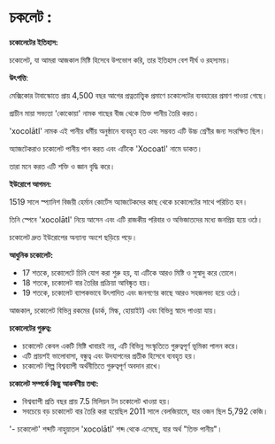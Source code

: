 # চকলেট :

**চকোলেটের ইতিহাস:**

চকোলেট, যা আমরা আজকাল মিষ্টি হিসেবে উপভোগ করি, তার ইতিহাস বেশ দীর্ঘ ও রহস্যময়।

**উৎপত্তি**:

মেক্সিকোর টাবাস্কোতে প্রায় 4,500 বছর আগের প্রত্নতাত্ত্বিক প্রমাণে চকোলেটের ব্যবহারের প্রমাণ পাওয়া গেছে।

প্রাচীন মায়া সভ্যতা 'কোকোয়া' নামক গাছের বীজ থেকে তিক্ত পানীয় তৈরি করত।

'xocolātl' নামক এই পানীয় ধর্মীয় অনুষ্ঠানে ব্যবহৃত হত এবং সম্ভবত এটি উচ্চ শ্রেণীর জন্য সংরক্ষিত ছিল।

অ্যাজটেকরাও চকোলেট পানীয় পান করত এবং এটিকে 'Xocoatl' নামে ডাকত।

তারা মনে করত এটি শক্তি ও জ্ঞান বৃদ্ধি করে।

**ইউরোপে আগমন:**

1519 সালে স্প্যানিশ বিজয়ী হের্মান কোর্টেস অ্যাজটেকদের কাছ থেকে চকোলেটের সাথে পরিচিত হন।

তিনি স্পেনে 'xocolātl' নিয়ে আসেন এবং এটি রাজকীয় পরিবার ও অভিজাতদের মধ্যে জনপ্রিয় হয়ে ওঠে।

চকোলেট দ্রুত ইউরোপের অন্যান্য অংশে ছড়িয়ে পড়ে।

**আধুনিক চকোলেট:**

- 17 শতকে, চকোলেটে চিনি যোগ করা শুরু হয়, যা এটিকে আরও মিষ্টি ও সুস্বাদু করে তোলে।
- 18 শতকে, চকোলেট বার তৈরির প্রক্রিয়া আবিষ্কৃত হয়।
- 19 শতকে, চকোলেট ব্যাপকভাবে উৎপাদিত এবং জনগণের কাছে আরও সহজলভ্য হয়ে ওঠে।

আজকাল, চকোলেট বিভিন্ন রকমের (ডার্ক, মিল্ক, হোয়াইট) এবং বিভিন্ন স্বাদে পাওয়া যায়।

**চকোলেটের গুরুত্ব:**

- চকোলেট কেবল একটি মিষ্টি খাবারই নয়, এটি বিভিন্ন সংস্কৃতিতে গুরুত্বপূর্ণ ভূমিকা পালন করে।
- এটি প্রায়শই ভালোবাসা, বন্ধুত্ব এবং উদযাপনের প্রতীক হিসেবে ব্যবহৃত হয়।
- চকোলেট শিল্প বিশ্বব্যাপী অর্থনীতিতে গুরুত্বপূর্ণ অবদান রাখে।

**চকোলেট সম্পর্কে কিছু আকর্ষণীয় তথ্য:**

- বিশ্বব্যাপী প্রতি বছর প্রায় 7.5 মিলিয়ন টন চকোলেট খাওয়া হয়।
- সবচেয়ে বড় চকোলেট বার তৈরি করা হয়েছিল 2011 সালে বেলজিয়ামে, যার ওজন ছিল 5,792 কেজি।

'- চকোলেট' শব্দটি নাহুয়াতল 'xocolātl' শব্দ থেকে এসেছে, যার অর্থ "তিক্ত পানীয়"।